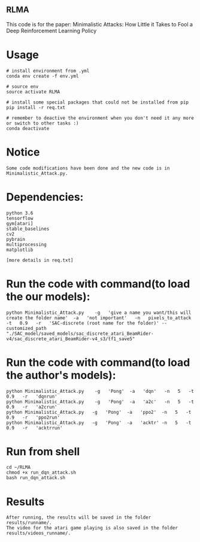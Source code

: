 ## RLMA
This code is for the paper: Minimalistic Attacks: How Little it Takes to Fool a Deep Reinforcement Learning Policy

# Usage

	# install environment from .yml
	conda env create -f env.yml

	# source env
	source activate RLMA

	# install some special packages that could not be installed from pip
	pip install -r req.txt

	# remember to deactive the environment when you don't need it any more or switch to other tasks :)
	conda deactivate

# Notice
	Some code modifications have been done and the new code is in Minimalistic_Attack.py.

# Dependencies:
	python 3.6
	tensorflow
	gym[atari]
	stable_baselines
	cv2
	pybrain
	multiprocessing
	matplotlib

	[more details in req.txt]
# Run the code with command(to load the our models): 
	python Minimalistic_Attack.py    -g   'give a name you want/this will create the folder name'  -a   'not important'   -n   pixels_to_attack   -t   0.9   -r   'SAC-discrete (root name for the folder)' --customized_path "./SAC_model/saved_models/sac_discrete_atari_BeamRider-v4/sac_discrete_atari_BeamRider-v4_s3/tf1_save5"

# Run the code with command(to load the author's models): 
	python Minimalistic_Attack.py    -g   'Pong'  -a   'dqn'   -n   5   -t   0.9   -r   'dqnrun'
	python Minimalistic_Attack.py    -g   'Pong'  -a   'a2c'   -n   5   -t   0.9   -r   'a2crun'
	python Minimalistic_Attack.py   -g   'Pong'  -a   'ppo2'  -n   5   -t   0.9   -r   'ppo2run'
	python Minimalistic_Attack.py   -g   'Pong'  -a   'acktr' -n   5   -t   0.9   -r   'acktrrun'


# Run from shell
	cd ~/RLMA
	chmod +x run_dqn_attack.sh
	bash run_dqn_attack.sh
	
# Results
	After running, the results will be saved in the folder results/runname/.
	The video for the atari game playing is also saved in the folder results/videos_runname/.
	
